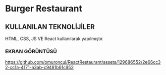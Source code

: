 <h1>Burger Restaurant </h1>



<h2> KULLANILAN TEKNOLİJİLER </h2>
  
  HTML, CSS, JS VE React kullanılarak yapılmıştır.

<h3> EKRAN GÖRÜNTÜSÜ </h3>


https://github.com/omuroncul/ReactRestaurant/assets/129686552/2e66cc32-cc1a-4171-a3ab-c9481b61c952

